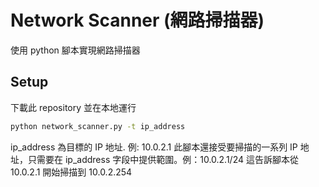 # Network Scanner (網路掃描器)

使用 python 腳本實現網路掃描器

## Setup

下載此 repository 並在本地運行

```bash
python network_scanner.py -t ip_address
```
ip_address 為目標的 IP 地址. 例: 10.0.2.1
此腳本還接受要掃描的一系列 IP 地址，只需要在 ip_address 字段中提供範圍。例：10.0.2.1/24 這告訴腳本從 10.0.2.1 開始掃描到 10.0.2.254
